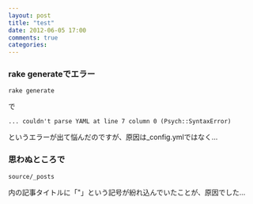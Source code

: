 ```yaml
---
layout: post
title: "test"
date: 2012-06-05 17:00
comments: true
categories:
---
```

### rake generateでエラー

    rake generate

で

    ... couldn't parse YAML at line 7 column 0 (Psych::SyntaxError)

というエラーが出て悩んだのですが、原因は_config.ymlではなく…

### 思わぬところで

    source/_posts

内の記事タイトルに「"」という記号が紛れ込んでいたことが、原因でした…

